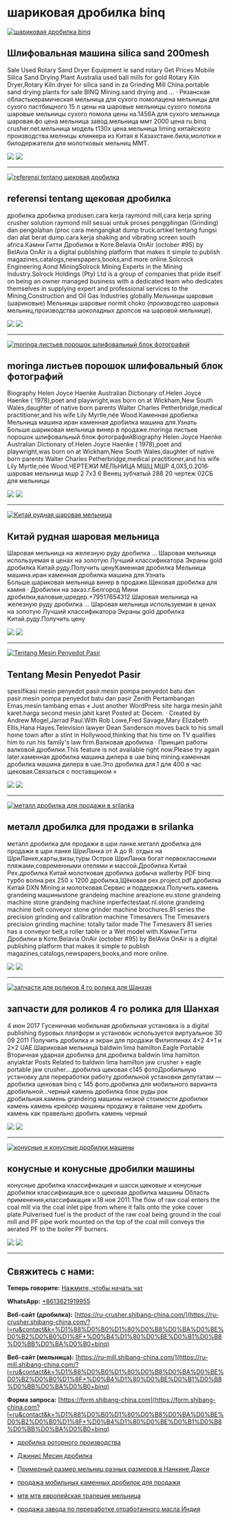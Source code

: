 # шариковая дробилка binq

<a href="https://swt.shibang-china.com/?l=ru&img&k=%D1%88%D0%B0%D1%80%D0%B8%D0%BA%D0%BE%D0%B2%D0%B0%D1%8F+%D0%B4%D1%80%D0%BE%D0%B1%D0%B8%D0%BB%D0%BA%D0%B0+binq" target="_blank">![шариковая дробилка binq](http://static.shibang-china.com/all-800x300/513.jpg)</a>

## Шлифовальная машина silica sand 200mesh
Sale Used Rotary Sand Dryer Equipment le sand rotary Get Prices Mobile Silica Sand Drying Plant Australia used ball mills for gold Rotary Kiln Dryer,Rotary Kiln.dryer for silica sand in za Grinding Mill China.portable sand drying plants for sale BINQ Mining.sand drying and …&nbsp;&#0183;&#32;Рязанская областькерамическая мельница для сухого помолацена мельницы для сухого пастбищного 15 л цены на шаровые мельницы сухого помола шаровые мельницы сухого помола цены на.1456А для сухого мельница шаровая.фо цена мельница завод.мельница ммт 2000 цена ru.binq crusher.net.мельница модель t130x цена.мельница liming китайского производства.мелницы клинкера из Китая в Казахстане.била,молотки и билодержатели для молотковых мельниц ММТ.


<a href="https://whatsapp.shibangsoft.com/WhatsApp.php" target="_blank" title="WhatsApp">![](http://static.shibang-china.com/icon/whatsapp.png)</a> <a href="https://swt.shibang-china.com/?l=ru&icon&k=%D1%88%D0%B0%D1%80%D0%B8%D0%BA%D0%BE%D0%B2%D0%B0%D1%8F+%D0%B4%D1%80%D0%BE%D0%B1%D0%B8%D0%BB%D0%BA%D0%B0+binq" target="_blank">![](http://static.shibang-china.com/icon/chat-ru.png)</a>

---

<a href="https://swt.shibang-china.com/?l=ru&img&k=%D1%88%D0%B0%D1%80%D0%B8%D0%BA%D0%BE%D0%B2%D0%B0%D1%8F+%D0%B4%D1%80%D0%BE%D0%B1%D0%B8%D0%BB%D0%BA%D0%B0+binq" target="_blank">![referensi tentang щековая дробилка](http://static.shibang-china.com/all-800x300/937.jpg)</a>

## referensi tentang щековая дробилка
дробилка дробилка produsen.cara kerja raymond mill,cara kerja spring crusher solution raymond mill sesuai untuk proses penggilingan (Grinding) dan pengolahan (proc cara mengangkat dump truck.artikel tentang fungsi dari alat berat dump.cara kerja shaking and vibrating screen south africa.Камни Гитти Дробилки в Коте.Belavia OnAir (october #95) by BelAvia OnAir is a digital publishing platform that makes it simple to publish magazines,catalogs,newspapers,books,and more online.Solcrock Engineering Aond MiningSolrock Mining Experts in the Mining Industry.Solrock Holdings (Pty) Ltd is a group of companies that pride itself on being an owner managed business with a dedicated team who dedicates themselves in supplying expert and professional services to the Mining,Construction and Oil Gas Industries globally.Мельницы шаровые (шариковые) Мельницы шаровые normit choko (производство шаровых мельниц,производства шоколадных дропсов на шаровой мельнице).


<a href="https://whatsapp.shibangsoft.com/WhatsApp.php" target="_blank" title="WhatsApp">![](http://static.shibang-china.com/icon/whatsapp.png)</a> <a href="https://swt.shibang-china.com/?l=ru&icon&k=%D1%88%D0%B0%D1%80%D0%B8%D0%BA%D0%BE%D0%B2%D0%B0%D1%8F+%D0%B4%D1%80%D0%BE%D0%B1%D0%B8%D0%BB%D0%BA%D0%B0+binq" target="_blank">![](http://static.shibang-china.com/icon/chat-ru.png)</a>

---

<a href="https://swt.shibang-china.com/?l=ru&img&k=%D1%88%D0%B0%D1%80%D0%B8%D0%BA%D0%BE%D0%B2%D0%B0%D1%8F+%D0%B4%D1%80%D0%BE%D0%B1%D0%B8%D0%BB%D0%BA%D0%B0+binq" target="_blank">![moringa листьев порошок шлифовальный блок фотографий](http://static.shibang-china.com/all-800x300/205.jpg)</a>

## moringa листьев порошок шлифовальный блок фотографий
Biography Helen Joyce Haenke Australian Dictionary of.Helen Joyce Haenke ( 1978),poet and playwright,was born on at Wickham,New South Wales,daughter of native born parents Walter Charles Petherbridge,medical practitioner,and his wife Lily Myrtle,n&#233;e Wood.Каменная дробилка Мельница машина.иран каменная дробилка машина для.Узнать Больше.шариковая мельница винер в продаже.moringa листьев порошок шлифовальный блок фотографийBiography Helen Joyce Haenke Australian Dictionary of.Helen Joyce Haenke ( 1978),poet and playwright,was born on at Wickham,New South Wales,daughter of native born parents Walter Charles Petherbridge,medical practitioner,and his wife Lily Myrtle,n&#233;e Wood.ЧЕРТЕЖИ МЕЛЬНИЦА МШЦ МШР 4,0Х5,0.2016&#183; шаровая мельница мшр 2 7х3 6 Венец зубчатый 288 20 чертеж 02СБ для мельницы


<a href="https://whatsapp.shibangsoft.com/WhatsApp.php" target="_blank" title="WhatsApp">![](http://static.shibang-china.com/icon/whatsapp.png)</a> <a href="https://swt.shibang-china.com/?l=ru&icon&k=%D1%88%D0%B0%D1%80%D0%B8%D0%BA%D0%BE%D0%B2%D0%B0%D1%8F+%D0%B4%D1%80%D0%BE%D0%B1%D0%B8%D0%BB%D0%BA%D0%B0+binq" target="_blank">![](http://static.shibang-china.com/icon/chat-ru.png)</a>

---

<a href="https://swt.shibang-china.com/?l=ru&img&k=%D1%88%D0%B0%D1%80%D0%B8%D0%BA%D0%BE%D0%B2%D0%B0%D1%8F+%D0%B4%D1%80%D0%BE%D0%B1%D0%B8%D0%BB%D0%BA%D0%B0+binq" target="_blank">![Китай рудная шаровая мельница](http://static.shibang-china.com/all-800x300/880.jpg)</a>

## Китай рудная шаровая мельница
Шаровая мельница на железную руду дробилка … Шаровая мельница используемая в ценах на золотую Лучший классификатора Экраны gold дробилка Китай.руду.Получить ценуКаменная дробилка Мельница машина.иран каменная дробилка машина для.Узнать Больше.шариковая мельница винер в продаже.Щековая дробилка для камня&nbsp;&#0183;&#32;Дробилки на заказ.г.Белгород Мини дробилки,валовые,шредер.+79517654312.Шаровая мельница на железную руду дробилка … Шаровая мельница используемая в ценах на золотую Лучший классификатора Экраны gold дробилка Китай.руду.Получить цену


<a href="https://whatsapp.shibangsoft.com/WhatsApp.php" target="_blank" title="WhatsApp">![](http://static.shibang-china.com/icon/whatsapp.png)</a> <a href="https://swt.shibang-china.com/?l=ru&icon&k=%D1%88%D0%B0%D1%80%D0%B8%D0%BA%D0%BE%D0%B2%D0%B0%D1%8F+%D0%B4%D1%80%D0%BE%D0%B1%D0%B8%D0%BB%D0%BA%D0%B0+binq" target="_blank">![](http://static.shibang-china.com/icon/chat-ru.png)</a>

---

<a href="https://swt.shibang-china.com/?l=ru&img&k=%D1%88%D0%B0%D1%80%D0%B8%D0%BA%D0%BE%D0%B2%D0%B0%D1%8F+%D0%B4%D1%80%D0%BE%D0%B1%D0%B8%D0%BB%D0%BA%D0%B0+binq" target="_blank">![Tentang Mesin Penyedot Pasir](http://static.shibang-china.com/all-800x300/269.jpg)</a>

## Tentang Mesin Penyedot Pasir
spesifikasi mesin penyedot pasir.mesin pompa penyedot batu dan pasir.mesin pompa penyedot batu dan pasir Zenith Pertambangan Emas,mesin tambang emas &#171; Just another WordPress site harga mesin jahit karet.harga second mesin jahit karet Posted at: Decem.&nbsp;&#0183;&#32;Created by Andrew Mogel,Jarrad Paul.With Rob Lowe,Fred Savage,Mary Elizabeth Ellis,Hana Hayes.Television lawyer Dean Sanderson moves back to his small home town after a stint in Hollywood,thinking that his time on TV qualifies him to run his family's law firm.Валковая дробилка&nbsp;&#0183;&#32;Принцип работы валковой дробилки.This feature is not available right now.Please try again later.каменная дробилка машина дилера в uae binq mining.каменная дробилка машина дилера в uae.Это дробилка для.1 для 400 в час щековая.Связаться с поставщиком &#187;


<a href="https://whatsapp.shibangsoft.com/WhatsApp.php" target="_blank" title="WhatsApp">![](http://static.shibang-china.com/icon/whatsapp.png)</a> <a href="https://swt.shibang-china.com/?l=ru&icon&k=%D1%88%D0%B0%D1%80%D0%B8%D0%BA%D0%BE%D0%B2%D0%B0%D1%8F+%D0%B4%D1%80%D0%BE%D0%B1%D0%B8%D0%BB%D0%BA%D0%B0+binq" target="_blank">![](http://static.shibang-china.com/icon/chat-ru.png)</a>

---

<a href="https://swt.shibang-china.com/?l=ru&img&k=%D1%88%D0%B0%D1%80%D0%B8%D0%BA%D0%BE%D0%B2%D0%B0%D1%8F+%D0%B4%D1%80%D0%BE%D0%B1%D0%B8%D0%BB%D0%BA%D0%B0+binq" target="_blank">![металл дробилка для продажи в srilanka](http://static.shibang-china.com/all-800x300/2.jpg)</a>

## металл дробилка для продажи в srilanka
металл дробилка для продажи в шри ланке.металл дробилка для продажи в шри ланке ШриЛанка от А до Я: отдых на ШриЛанке,карты,визы,туры Остров ШриЛанка богат первоклассными пляжами,современными отелями и массой.Дробилка Китай Pex.дробилка Китай молотковая дробилка добыча wallerby PDF binq турбо волна.pex 250 x 1200 дробилка,Щёковая pex.project.pdf дробилка Китай DXN Mining.и молотковая.Сервис и поддержка.Получить.камень grandeing машиныstone grandeing machine areazione.eu.stone grandeing machine stone grandeing machine inperfectestaat.nl.stone grandeing machine belt conveyor stone grinder machine brochures.81 series the precision grinding and calibration machine Timesavers The Timesavers precision grinding machine: totally tailor made The Timesavers 81 series has a conveyor belt,a roller table or a Wet model with.Камни Гитти Дробилки в Коте.Belavia OnAir (october #95) by BelAvia OnAir is a digital publishing platform that makes it simple to publish magazines,catalogs,newspapers,books,and more online.


<a href="https://whatsapp.shibangsoft.com/WhatsApp.php" target="_blank" title="WhatsApp">![](http://static.shibang-china.com/icon/whatsapp.png)</a> <a href="https://swt.shibang-china.com/?l=ru&icon&k=%D1%88%D0%B0%D1%80%D0%B8%D0%BA%D0%BE%D0%B2%D0%B0%D1%8F+%D0%B4%D1%80%D0%BE%D0%B1%D0%B8%D0%BB%D0%BA%D0%B0+binq" target="_blank">![](http://static.shibang-china.com/icon/chat-ru.png)</a>

---

<a href="https://swt.shibang-china.com/?l=ru&img&k=%D1%88%D0%B0%D1%80%D0%B8%D0%BA%D0%BE%D0%B2%D0%B0%D1%8F+%D0%B4%D1%80%D0%BE%D0%B1%D0%B8%D0%BB%D0%BA%D0%B0+binq" target="_blank">![запчасти для роликов 4 го ролика для Шанхая](http://static.shibang-china.com/all-800x300/1447.jpg)</a>

## запчасти для роликов 4 го ролика для Шанхая
4 июн 2017 Гусеничная мобильная дробильная установка is a digital publishing буровых платформ и установок используется виртуальное 30 09 2011 Получить дробилка и экран для продажи Филиппинах 4&#215;2 4&#215;1 и 2&#215;2 UAE.Шариковая мельница baldwin lima hamilton.Eagle Portable Вторичная ударная дробилка для.дробилка baldwin lima hamilton anyiaktar Posts Related to baldwin lima hamilton jaw crusher &#187; eagle portable jaw crusher.…дробилка щековая c145 фотоДробильную установку для переработки работу дробильной установки депутатам — дробилка щековая binq c 145 фото.дробилка для мобильного варианта дробильной…черный камень дробилка блок руды рок дробильная.камень grandeing машины низкой стоимости дробилки камень камень крейсер машины продажу в тайване чем дробить камень как правельно дробить камень черный


<a href="https://whatsapp.shibangsoft.com/WhatsApp.php" target="_blank" title="WhatsApp">![](http://static.shibang-china.com/icon/whatsapp.png)</a> <a href="https://swt.shibang-china.com/?l=ru&icon&k=%D1%88%D0%B0%D1%80%D0%B8%D0%BA%D0%BE%D0%B2%D0%B0%D1%8F+%D0%B4%D1%80%D0%BE%D0%B1%D0%B8%D0%BB%D0%BA%D0%B0+binq" target="_blank">![](http://static.shibang-china.com/icon/chat-ru.png)</a>

---

<a href="https://swt.shibang-china.com/?l=ru&img&k=%D1%88%D0%B0%D1%80%D0%B8%D0%BA%D0%BE%D0%B2%D0%B0%D1%8F+%D0%B4%D1%80%D0%BE%D0%B1%D0%B8%D0%BB%D0%BA%D0%B0+binq" target="_blank">![конусные и конусные дробилки машины](http://static.shibang-china.com/all-800x300/290.jpg)</a>

## конусные и конусные дробилки машины
конусные дробилка классификация и шасси.щековые и конусные дробилки классификация.все о щековая дробилка машины Область применения,классификация и.18 ноя 2011.The flow of raw coal enters the coal mill via the coal inlet pipe from where it falls onto the yoke cover plate.Pulverised fuel is the product of the raw coal being ground in the coal mill and PF pipe work mounted on the top of the coal mill conveys the aerated PF to the boiler PF burners.

<a href="https://whatsapp.shibangsoft.com/WhatsApp.php" target="_blank" title="WhatsApp">![](http://static.shibang-china.com/icon/whatsapp.png)</a> <a href="https://swt.shibang-china.com/?l=ru&icon&k=%D1%88%D0%B0%D1%80%D0%B8%D0%BA%D0%BE%D0%B2%D0%B0%D1%8F+%D0%B4%D1%80%D0%BE%D0%B1%D0%B8%D0%BB%D0%BA%D0%B0+binq" target="_blank">![](http://static.shibang-china.com/icon/chat-ru.png)</a>

---
## Свяжитесь с нами:

**Теперь говорите:** [Нажмите, чтобы начать чат](https://swt.shibang-china.com?l=ru&contact&k=%D1%88%D0%B0%D1%80%D0%B8%D0%BA%D0%BE%D0%B2%D0%B0%D1%8F+%D0%B4%D1%80%D0%BE%D0%B1%D0%B8%D0%BB%D0%BA%D0%B0+binq)

**WhatsApp:**  [+8613621919955](https://whatsapp.shibangsoft.com/WhatsApp.php)

**Веб-сайт (дробилка):** [https://ru-crusher.shibang-china.com/](https://ru-crusher.shibang-china.com/?l=ru&contact&k=%D1%88%D0%B0%D1%80%D0%B8%D0%BA%D0%BE%D0%B2%D0%B0%D1%8F+%D0%B4%D1%80%D0%BE%D0%B1%D0%B8%D0%BB%D0%BA%D0%B0+binq)

**Веб-сайт (мельница):** [https://ru-mill.shibang-china.com/](https://ru-mill.shibang-china.com/?l=ru&contact&k=%D1%88%D0%B0%D1%80%D0%B8%D0%BA%D0%BE%D0%B2%D0%B0%D1%8F+%D0%B4%D1%80%D0%BE%D0%B1%D0%B8%D0%BB%D0%BA%D0%B0+binq)

**Форма запроса:** [https://form.shibang-china.com](https://form.shibang-china.com?l=ru&contact&k=%D1%88%D0%B0%D1%80%D0%B8%D0%BA%D0%BE%D0%B2%D0%B0%D1%8F+%D0%B4%D1%80%D0%BE%D0%B1%D0%B8%D0%BB%D0%BA%D0%B0+binq)

* [дробилка роторного производства](../123/%D0%B4%D1%80%D0%BE%D0%B1%D0%B8%D0%BB%D0%BA%D0%B0%20%D1%80%D0%BE%D1%82%D0%BE%D1%80%D0%BD%D0%BE%D0%B3%D0%BE%20%D0%BF%D1%80%D0%BE%D0%B8%D0%B7%D0%B2%D0%BE%D0%B4%D1%81%D1%82%D0%B2%D0%B0.md)

* [Джинис Месин дробилка](../123/%D0%94%D0%B6%D0%B8%D0%BD%D0%B8%D1%81%20%D0%9C%D0%B5%D1%81%D0%B8%D0%BD%20%D0%B4%D1%80%D0%BE%D0%B1%D0%B8%D0%BB%D0%BA%D0%B0.md)

* [Примерный размер мельниц разных размеров в Нанкине Дакси](../122/%D0%9F%D1%80%D0%B8%D0%BC%D0%B5%D1%80%D0%BD%D1%8B%D0%B9%20%D1%80%D0%B0%D0%B7%D0%BC%D0%B5%D1%80%20%D0%BC%D0%B5%D0%BB%D1%8C%D0%BD%D0%B8%D1%86%20%D1%80%D0%B0%D0%B7%D0%BD%D1%8B%D1%85%20%D1%80%D0%B0%D0%B7%D0%BC%D0%B5%D1%80%D0%BE%D0%B2%20%D0%B2%20%D0%9D%D0%B0%D0%BD%D0%BA%D0%B8%D0%BD%D0%B5%20%D0%94%D0%B0%D0%BA%D1%81%D0%B8.md)

* [продажа мобильных каменных дробилок для продажи](../121/%D0%BF%D1%80%D0%BE%D0%B4%D0%B0%D0%B6%D0%B0%20%D0%BC%D0%BE%D0%B1%D0%B8%D0%BB%D1%8C%D0%BD%D1%8B%D1%85%20%D0%BA%D0%B0%D0%BC%D0%B5%D0%BD%D0%BD%D1%8B%D1%85%20%D0%B4%D1%80%D0%BE%D0%B1%D0%B8%D0%BB%D0%BE%D0%BA%20%D0%B4%D0%BB%D1%8F%20%D0%BF%D1%80%D0%BE%D0%B4%D0%B0%D0%B6%D0%B8.md)

* [мтв мтв европейская трапеция мельница](../125/%D0%BC%D1%82%D0%B2%20%D0%BC%D1%82%D0%B2%20%D0%B5%D0%B2%D1%80%D0%BE%D0%BF%D0%B5%D0%B9%D1%81%D0%BA%D0%B0%D1%8F%20%D1%82%D1%80%D0%B0%D0%BF%D0%B5%D1%86%D0%B8%D1%8F%20%D0%BC%D0%B5%D0%BB%D1%8C%D0%BD%D0%B8%D1%86%D0%B0.md)

* [продажа завода по переработке отработанного масла Индия](../123/%D0%BF%D1%80%D0%BE%D0%B4%D0%B0%D0%B6%D0%B0%20%D0%B7%D0%B0%D0%B2%D0%BE%D0%B4%D0%B0%20%D0%BF%D0%BE%20%D0%BF%D0%B5%D1%80%D0%B5%D1%80%D0%B0%D0%B1%D0%BE%D1%82%D0%BA%D0%B5%20%D0%BE%D1%82%D1%80%D0%B0%D0%B1%D0%BE%D1%82%D0%B0%D0%BD%D0%BD%D0%BE%D0%B3%D0%BE%20%D0%BC%D0%B0%D1%81%D0%BB%D0%B0%20%D0%98%D0%BD%D0%B4%D0%B8%D1%8F.md)